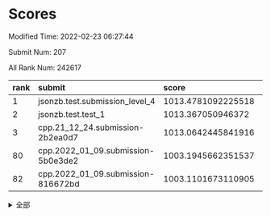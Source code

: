 # Scores

Modified Time: 2022-02-23 06:27:44

Submit Num: 207

All Rank Num: 242617

| rank |               submit               |       score        |       sigma        | pk_num |
| :--- | :--------------------------------- | :----------------- | :----------------- | :----- |
| 1    | jsonzb.test.submission_level_4     | 1013.4781092225518 | 0.7855239337099599 | 4688   |
| 2    | jsonzb.test.test_1                 | 1013.367050946372  | 0.8223009362142967 | 4681   |
| 3    | cpp.21_12_24.submission-2b2ea0d7   | 1013.0642445841916 | 0.7983611277419279 | 4684   |
| 80   | cpp.2022_01_09.submission-5b0e3de2 | 1003.1945662351537 | 0.7236919062527734 | 4688   |
| 82   | cpp.2022_01_09.submission-816672bd | 1003.1101673110905 | 0.7205178920873848 | 4690   |


<details>
<summary>全部</summary>

| rank |                 submit                 |       score        |       sigma        | pk_num |
| :--- | :------------------------------------- | :----------------- | :----------------- | :----- |
| 1    | jsonzb.test.submission_level_4         | 1013.4781092225518 | 0.7855239337099599 | 4688   |
| 2    | jsonzb.test.test_1                     | 1013.367050946372  | 0.8223009362142967 | 4681   |
| 3    | cpp.21_12_24.submission-2b2ea0d7       | 1013.0642445841916 | 0.7983611277419279 | 4684   |
| 4    | gobigger.level_3.submission_level_3_35 | 1011.3401544404713 | 0.7731912867859722 | 4691   |
| 5    | gobigger.level_3.submission_level_3_11 | 1011.2436617435104 | 0.7807295922459694 | 4684   |
| 6    | gobigger.level_3.submission_level_3_16 | 1011.209630776259  | 0.7550484958973085 | 4686   |
| 7    | gobigger.level_3.submission_level_3_30 | 1011.1849902248615 | 0.8078623093939901 | 4687   |
| 8    | gobigger.level_3.submission_level_3_36 | 1011.1741198949322 | 0.766975237488536  | 4686   |
| 9    | gobigger.level_3.submission_level_3_24 | 1011.1027989398241 | 0.763759245641362  | 4686   |
| 10   | gobigger.level_3.submission_level_3_37 | 1011.0638586659956 | 0.7756631743443708 | 4686   |
| 11   | gobigger.level_3.submission_level_3_34 | 1010.8914262946992 | 0.7674438325852279 | 4691   |
| 12   | gobigger.level_3.submission_level_3_3  | 1010.8103334302815 | 0.7394237855322603 | 4685   |
| 13   | gobigger.level_3.submission_level_3_22 | 1010.6995985283947 | 0.754008334631675  | 4688   |
| 14   | gobigger.level_3.submission_level_3_7  | 1010.607215185186  | 0.7498354092251851 | 4686   |
| 15   | gobigger.level_3.submission_level_3_20 | 1010.5225501388663 | 0.7551615723345289 | 4688   |
| 16   | gobigger.level_3.submission_level_3_14 | 1010.4629307807161 | 0.7597334967824197 | 4688   |
| 17   | gobigger.level_3.submission_level_3_6  | 1010.4623559825582 | 0.7616444101279476 | 4689   |
| 18   | gobigger.level_3.submission_level_3_47 | 1010.4579538525436 | 0.7793068552407127 | 4686   |
| 19   | gobigger.level_3.submission_level_3_5  | 1010.2816565967123 | 0.7631990850528775 | 4693   |
| 20   | gobigger.level_3.submission_level_3_13 | 1010.2178151744126 | 0.7439319449798171 | 4686   |
| 21   | gobigger.level_3.submission_level_3_41 | 1010.2157735677418 | 0.7715339643481208 | 4692   |
| 22   | gobigger.level_3.submission_level_3_33 | 1010.1242619327616 | 0.7565804131872326 | 4692   |
| 23   | gobigger.level_3.submission_level_3_43 | 1010.0934145885644 | 0.7580013904362334 | 4689   |
| 24   | gobigger.level_3.submission_level_3_0  | 1010.0769522462925 | 0.7576603483957697 | 4689   |
| 25   | gobigger.level_3.submission_level_3_32 | 1010.0543995663364 | 0.7440908446349523 | 4695   |
| 26   | gobigger.level_3.submission_level_3_48 | 1010.0189828857802 | 0.7662065274139302 | 4684   |
| 27   | gobigger.level_3.submission_level_3_21 | 1009.9979053690284 | 0.7440578421310028 | 4686   |
| 28   | gobigger.level_3.submission_level_3_45 | 1009.9842957156144 | 0.772738298604315  | 4684   |
| 29   | gobigger.level_3.submission_level_3_29 | 1009.9415615478604 | 0.7776019539036996 | 4686   |
| 30   | gobigger.level_3.submission_level_3_18 | 1009.8706146335504 | 0.7806817161374887 | 4694   |
| 31   | gobigger.level_3.submission_level_3_15 | 1009.8447613613098 | 0.7658213759630903 | 4687   |
| 32   | gobigger.level_3.submission_level_3_27 | 1009.8162042981846 | 0.767674938458142  | 4691   |
| 33   | gobigger.level_3.submission_level_3_42 | 1009.8047860422016 | 0.7567526423158297 | 4687   |
| 34   | gobigger.level_3.submission_level_3_8  | 1009.7491989202986 | 0.7678737102085275 | 4687   |
| 35   | gobigger.level_3.submission_level_3_26 | 1009.6912757226485 | 0.7750454099678928 | 4690   |
| 36   | gobigger.level_3.submission_level_3_2  | 1009.6608928907499 | 0.7652398863184329 | 4692   |
| 37   | gobigger.level_3.submission_level_3_25 | 1009.6507787038622 | 0.7438087489065076 | 4686   |
| 38   | gobigger.level_3.submission_level_3_19 | 1009.6139643336182 | 0.7525016621384737 | 4689   |
| 39   | gobigger.level_3.submission_level_3_46 | 1009.6073884631787 | 0.7482652082918089 | 4686   |
| 40   | gobigger.level_3.submission_level_3_4  | 1009.581663773663  | 0.7406956262580565 | 4692   |
| 41   | gobigger.level_3.submission_level_3_40 | 1009.5445337080988 | 0.7533316687767747 | 4689   |
| 42   | gobigger.level_3.submission_level_3_28 | 1009.5397354356002 | 0.7550551880547971 | 4687   |
| 43   | gobigger.level_3.submission_level_3_9  | 1009.5373534866638 | 0.7356096369491378 | 4688   |
| 44   | gobigger.level_3.submission_level_3_1  | 1009.4507794872358 | 0.7416421533654602 | 4688   |
| 45   | gobigger.level_3.submission_level_3_17 | 1009.2252788532037 | 0.7644682359042928 | 4689   |
| 46   | gobigger.level_3.submission_level_3_10 | 1009.1734789121555 | 0.7569031935126825 | 4692   |
| 47   | gobigger.level_3.submission_level_3_23 | 1008.8782089216476 | 0.7407160548650564 | 4691   |
| 48   | gobigger.level_3.submission_level_3_38 | 1008.6899189061908 | 0.7461231555713701 | 4686   |
| 49   | gobigger.level_3.submission_level_3_39 | 1008.57982008519   | 0.7300692272009405 | 4689   |
| 50   | gobigger.level_3.submission_level_3_31 | 1008.3890358688218 | 0.7613652552000848 | 4693   |
| 51   | gobigger.level_3.submission_level_3_49 | 1008.3406778370343 | 0.7334542447913275 | 4686   |
| 52   | gobigger.level_3.submission_level_3_12 | 1008.2218007247777 | 0.7556959027682048 | 4684   |
| 53   | gobigger.level_3.submission_level_3_44 | 1007.9564590389131 | 0.7589157481732868 | 4691   |
| 54   | gobigger.level_1.submission_level_1_32 | 1005.6246572038204 | 0.7287756743622132 | 4687   |
| 55   | gobigger.level_1.submission_level_1_33 | 1004.8029316201198 | 0.704799167332801  | 4684   |
| 56   | gobigger.level_1.submission_level_1_27 | 1004.6661682529857 | 0.7143082073470495 | 4687   |
| 57   | gobigger.level_1.submission_level_1_46 | 1004.5983979803133 | 0.7197303103294326 | 4690   |
| 58   | gobigger.level_1.submission_level_1_25 | 1004.4302795077796 | 0.7115503564134182 | 4693   |
| 59   | gobigger.level_1.submission_level_1_15 | 1004.195908314539  | 0.7107951685842335 | 4686   |
| 60   | gobigger.level_1.submission_level_1_41 | 1004.0624330845887 | 0.7181852666382559 | 4687   |
| 61   | gobigger.level_1.submission_level_1_48 | 1004.0196825246693 | 0.7261835459282843 | 4682   |
| 62   | gobigger.level_1.submission_level_1_5  | 1004.0072118065116 | 0.7253429060985787 | 4691   |
| 63   | gobigger.level_1.submission_level_1_13 | 1003.9653285581106 | 0.7059850625414446 | 4693   |
| 64   | gobigger.level_1.submission_level_1_6  | 1003.9192126585322 | 0.7178052170955065 | 4693   |
| 65   | gobigger.level_1.submission_level_1_7  | 1003.7790093541518 | 0.7280094627593784 | 4681   |
| 66   | gobigger.level_1.submission_level_1_0  | 1003.7705319827318 | 0.7189173977702021 | 4691   |
| 67   | gobigger.level_1.submission_level_1_26 | 1003.7682179826978 | 0.7023887378783639 | 4688   |
| 68   | gobigger.level_1.submission_level_1_37 | 1003.7195001994025 | 0.727878616831576  | 4693   |
| 69   | gobigger.level_1.submission_level_1_28 | 1003.647683691766  | 0.7303090775091519 | 4686   |
| 70   | gobigger.level_1.submission_level_1_49 | 1003.6049565823395 | 0.712416017913575  | 4689   |
| 71   | gobigger.level_1.submission_level_1_34 | 1003.5874702841365 | 0.7157284784268496 | 4691   |
| 72   | gobigger.level_1.submission_level_1_23 | 1003.4972646991671 | 0.7223228758876293 | 4682   |
| 73   | gobigger.level_1.submission_level_1_20 | 1003.4024309367203 | 0.7066075510375202 | 4686   |
| 74   | gobigger.level_1.submission_level_1_31 | 1003.3911697911302 | 0.7181051509707643 | 4683   |
| 75   | gobigger.level_1.submission_level_1_21 | 1003.3185945733388 | 0.71022460599317   | 4685   |
| 76   | gobigger.level_1.submission_level_1_8  | 1003.2947216468574 | 0.717993879662469  | 4681   |
| 77   | gobigger.level_1.submission_level_1_4  | 1003.2606563528188 | 0.7133735435942847 | 4685   |
| 78   | gobigger.level_1.submission_level_1_38 | 1003.2521379144267 | 0.7159451344824167 | 4691   |
| 79   | gobigger.level_1.submission_level_1_30 | 1003.2264333563805 | 0.7112402835901773 | 4690   |
| 80   | cpp.2022_01_09.submission-5b0e3de2     | 1003.1945662351537 | 0.7236919062527734 | 4688   |
| 81   | gobigger.level_1.submission_level_1_18 | 1003.1359449112313 | 0.7117197838932878 | 4689   |
| 82   | cpp.2022_01_09.submission-816672bd     | 1003.1101673110905 | 0.7205178920873848 | 4690   |
| 83   | gobigger.level_1.submission_level_1_3  | 1003.0993519299302 | 0.7135072876628871 | 4685   |
| 84   | gobigger.level_1.submission_level_1_1  | 1003.0468693372604 | 0.7129666550758937 | 4691   |
| 85   | gobigger.level_1.submission_level_1_14 | 1003.0197677500728 | 0.7127878182894999 | 4688   |
| 86   | gobigger.level_1.submission_level_1_24 | 1003.0180304462717 | 0.7258237104905708 | 4685   |
| 87   | gobigger.level_1.submission_level_1_47 | 1003.0014418986946 | 0.7166808986817215 | 4692   |
| 88   | gobigger.level_1.submission_level_1_2  | 1002.9644682614916 | 0.7077346477175274 | 4690   |
| 89   | gobigger.level_1.submission_level_1_44 | 1002.9501180282122 | 0.718123839335871  | 4683   |
| 90   | gobigger.level_1.submission_level_1_36 | 1002.9295426472985 | 0.7173991063653911 | 4687   |
| 91   | gobigger.level_1.submission_level_1_17 | 1002.9133158228427 | 0.7165716603068976 | 4690   |
| 92   | gobigger.level_1.submission_level_1_12 | 1002.8192296850101 | 0.7150136961303103 | 4681   |
| 93   | gobigger.level_1.submission_level_1_9  | 1002.7780828121056 | 0.724917161967066  | 4687   |
| 94   | gobigger.level_1.submission_level_1_35 | 1002.776800507606  | 0.7175225407923942 | 4689   |
| 95   | gobigger.level_1.submission_level_1_43 | 1002.7427163482893 | 0.7253653802929597 | 4690   |
| 96   | gobigger.level_1.submission_level_1_40 | 1002.6258088499573 | 0.7166669398184325 | 4685   |
| 97   | gobigger.level_1.submission_level_1_19 | 1002.6230297080859 | 0.7136478067062222 | 4691   |
| 98   | gobigger.level_1.submission_level_1_22 | 1002.573706238973  | 0.7119344032617844 | 4691   |
| 99   | gobigger.level_1.submission_level_1_16 | 1002.4080275655738 | 0.7164194735422041 | 4692   |
| 100  | gobigger.level_1.submission_level_1_11 | 1002.3596606594733 | 0.7241051588568821 | 4685   |
| 101  | gobigger.level_1.submission_level_1_45 | 1002.1367958703363 | 0.7166151775130399 | 4690   |
| 102  | gobigger.level_1.submission_level_1_42 | 1002.0824521341158 | 0.7142575428128938 | 4687   |
| 103  | gobigger.level_1.submission_level_1_29 | 1001.7888091357054 | 0.7059335165858948 | 4692   |
| 104  | gobigger.level_1.submission_level_1_39 | 1001.3738733211211 | 0.7172567274071482 | 4688   |
| 105  | gobigger.level_1.submission_level_1_10 | 1001.1540941988085 | 0.7031345647146251 | 4693   |
| 106  | gobigger.random.submission_random_11   | 997.4785406128225  | 0.7002919105247268 | 4688   |
| 107  | gobigger.random.submission_random_10   | 997.469292061832   | 0.701689423865289  | 4685   |
| 108  | gobigger.random.submission_random_18   | 997.4173234901024  | 0.6992143687321581 | 4685   |
| 109  | gobigger.random.submission_random_8    | 997.2610749300474  | 0.7225274853098725 | 4689   |
| 110  | gobigger.random.submission_random_25   | 997.0775671313746  | 0.7013022210729852 | 4684   |
| 111  | gobigger.random.submission_random_42   | 997.0747992538263  | 0.7083057291544759 | 4683   |
| 112  | gobigger.random.submission_random_23   | 996.9942343698896  | 0.7089460582802315 | 4693   |
| 113  | gobigger.random.submission_random_14   | 996.7940229886693  | 0.7091664864071855 | 4688   |
| 114  | gobigger.random.submission_random_30   | 996.6469671249764  | 0.7052953773894144 | 4688   |
| 115  | gobigger.random.submission_random_27   | 996.4798909915696  | 0.7229787276443507 | 4693   |
| 116  | gobigger.random.submission_random_43   | 996.4652918489935  | 0.7054956284040498 | 4691   |
| 117  | gobigger.random.submission_random_19   | 996.4350852281977  | 0.7087038078868398 | 4691   |
| 118  | gobigger.random.submission_random_28   | 996.4273683032762  | 0.7086517005088361 | 4687   |
| 119  | gobigger.random.submission_random_29   | 996.3759824735007  | 0.6982199869932323 | 4691   |
| 120  | gobigger.random.submission_random_1    | 996.3005183725293  | 0.7095832281574908 | 4692   |
| 121  | gobigger.random.submission_random_46   | 996.2891036126528  | 0.7113882388628368 | 4692   |
| 122  | gobigger.random.submission_random_22   | 996.2464956648448  | 0.7114189028982553 | 4688   |
| 123  | gobigger.random.submission_random_16   | 996.2211837916731  | 0.7206621386692029 | 4689   |
| 124  | gobigger.random.submission_random_4    | 996.1619645230804  | 0.7097520681908702 | 4679   |
| 125  | gobigger.random.submission_random_38   | 996.1492847205342  | 0.7105858661729841 | 4681   |
| 126  | gobigger.random.submission_random_9    | 996.0447025067963  | 0.716262711947993  | 4688   |
| 127  | gobigger.random.submission_random_3    | 996.0300449425401  | 0.716583336300896  | 4688   |
| 128  | gobigger.random.submission_random_44   | 996.0005571984107  | 0.6876930168225962 | 4686   |
| 129  | gobigger.random.submission_random_12   | 995.9687968986915  | 0.7139073501836452 | 4687   |
| 130  | gobigger.random.submission_random_26   | 995.9129649150087  | 0.7193470313097513 | 4686   |
| 131  | gobigger.random.submission_random_21   | 995.8782431502958  | 0.7168306907798109 | 4688   |
| 132  | gobigger.random.submission_random_5    | 995.873413203063   | 0.7107262500717666 | 4694   |
| 133  | gobigger.random.submission_random_6    | 995.8543878608283  | 0.7048155575682927 | 4692   |
| 134  | gobigger.random.submission_random_2    | 995.8194876426121  | 0.7023649086388488 | 4691   |
| 135  | gobigger.random.submission_random_7    | 995.7473521331011  | 0.7056825578623999 | 4692   |
| 136  | gobigger.random.submission_random_45   | 995.7296455748705  | 0.7020001609159373 | 4692   |
| 137  | gobigger.random.submission_random_41   | 995.685139067697   | 0.7207358292304682 | 4685   |
| 138  | gobigger.random.submission_random_0    | 995.6796504725763  | 0.725695085645051  | 4689   |
| 139  | gobigger.random.submission_random_48   | 995.6373404363756  | 0.7085542209652116 | 4687   |
| 140  | gobigger.random.submission_random_32   | 995.5956198207498  | 0.7095837150078736 | 4690   |
| 141  | gobigger.random.submission_random_24   | 995.5873910947704  | 0.7172522978092107 | 4692   |
| 142  | gobigger.random.submission_random_37   | 995.4545379749101  | 0.697415645222948  | 4688   |
| 143  | gobigger.random.submission_random_35   | 995.4190549336463  | 0.7070572171229866 | 4685   |
| 144  | gobigger.random.submission_random_17   | 995.3710007463716  | 0.7041349968614208 | 4691   |
| 145  | gobigger.random.submission_random_31   | 995.2342683152135  | 0.7113414749679285 | 4688   |
| 146  | gobigger.random.submission_random_49   | 995.2005715691827  | 0.7195812318664561 | 4686   |
| 147  | gobigger.random.submission_random_13   | 995.1608137780144  | 0.7116509968467439 | 4687   |
| 148  | gobigger.random.submission_random_33   | 995.1030930313177  | 0.7281088492186966 | 4686   |
| 149  | gobigger.random.submission_random_39   | 995.0916912013788  | 0.7171190029435379 | 4688   |
| 150  | gobigger.random.submission_random_47   | 995.0524333883234  | 0.7098441399370641 | 4686   |
| 151  | gobigger.random.submission_random_15   | 994.9863686590908  | 0.7088949843728625 | 4690   |
| 152  | gobigger.random.submission_random_36   | 994.9470369181352  | 0.7033495134787893 | 4686   |
| 153  | gobigger.random.submission_random_20   | 994.612299051692   | 0.7214750997439563 | 4682   |
| 154  | gobigger.level_2.submission_level_2_33 | 994.3425789364062  | 0.7234534848635978 | 4688   |
| 155  | gobigger.random.submission_random_40   | 994.1788223476468  | 0.7280224215211107 | 4692   |
| 156  | gobigger.random.submission_random_34   | 994.1101064919811  | 0.7130770873995601 | 4686   |
| 157  | gobigger.level_2.submission_level_2_22 | 993.9255956997347  | 0.7378241380807887 | 4690   |
| 158  | gobigger.level_2.submission_level_2_25 | 993.7302525215921  | 0.7229397440964674 | 4688   |
| 159  | gobigger.level_2.submission_level_2_36 | 993.6248980753277  | 0.7301883555737947 | 4690   |
| 160  | gobigger.level_2.submission_level_2_32 | 993.474595607455   | 0.7493817435851325 | 4689   |
| 161  | gobigger.level_2.submission_level_2_29 | 993.4347153923391  | 0.7430571529400244 | 4687   |
| 162  | gobigger.level_2.submission_level_2_21 | 993.4266897041266  | 0.7259568431632348 | 4691   |
| 163  | gobigger.level_2.submission_level_2_43 | 993.0427044636864  | 0.7372699464445109 | 4690   |
| 164  | gobigger.level_2.submission_level_2_11 | 992.9461103620537  | 0.7351187368824741 | 4685   |
| 165  | gobigger.level_2.submission_level_2_20 | 992.896278787243   | 0.742059223016612  | 4692   |
| 166  | gobigger.level_2.submission_level_2_49 | 992.8949078796223  | 0.7282258659350246 | 4689   |
| 167  | gobigger.level_2.submission_level_2_27 | 992.8018301001081  | 0.7417331791766506 | 4692   |
| 168  | gobigger.level_2.submission_level_2_4  | 992.737074887039   | 0.7464938619754635 | 4685   |
| 169  | gobigger.level_2.submission_level_2_14 | 992.7064147339447  | 0.7332581580549061 | 4690   |
| 170  | gobigger.level_2.submission_level_2_34 | 992.627084837336   | 0.7226693044640293 | 4688   |
| 171  | gobigger.level_2.submission_level_2_41 | 992.559360129868   | 0.7635949645000891 | 4687   |
| 172  | gobigger.level_2.submission_level_2_28 | 992.517075552263   | 0.7371205085893567 | 4686   |
| 173  | gobigger.level_2.submission_level_2_3  | 992.496497065378   | 0.7550662307122343 | 4690   |
| 174  | gobigger.level_2.submission_level_2_1  | 992.459595956843   | 0.7255066872346694 | 4685   |
| 175  | gobigger.level_2.submission_level_2_16 | 992.4431065724001  | 0.7484768003123805 | 4689   |
| 176  | gobigger.level_2.submission_level_2_42 | 992.3707022346874  | 0.7402245285676811 | 4688   |
| 177  | gobigger.level_2.submission_level_2_35 | 992.3608508681237  | 0.7467093060466335 | 4688   |
| 178  | gobigger.level_2.submission_level_2_12 | 992.3446766770227  | 0.7504140478578224 | 4692   |
| 179  | gobigger.level_2.submission_level_2_48 | 992.3136455663546  | 0.7549692033508824 | 4687   |
| 180  | gobigger.level_2.submission_level_2_6  | 992.3008608540559  | 0.7598719178385035 | 4684   |
| 181  | gobigger.level_2.submission_level_2_17 | 992.2789004078957  | 0.7396113416862472 | 4685   |
| 182  | gobigger.level_2.submission_level_2_23 | 992.2338019453732  | 0.7479433142950582 | 4685   |
| 183  | gobigger.level_2.submission_level_2_5  | 992.1614103286364  | 0.7556182092616831 | 4692   |
| 184  | gobigger.level_2.submission_level_2_10 | 992.138524685308   | 0.7655636729199278 | 4691   |
| 185  | gobigger.level_2.submission_level_2_7  | 992.048325684204   | 0.7474391308679441 | 4693   |
| 186  | gobigger.level_2.submission_level_2_31 | 991.9682327996516  | 0.7594150248698237 | 4689   |
| 187  | gobigger.level_2.submission_level_2_30 | 991.9127689185362  | 0.749938647998901  | 4690   |
| 188  | gobigger.level_2.submission_level_2_38 | 991.9125196404233  | 0.7552493977722925 | 4685   |
| 189  | gobigger.level_2.submission_level_2_19 | 991.8575560523894  | 0.7469339606744273 | 4687   |
| 190  | gobigger.level_2.submission_level_2_9  | 991.8403225084343  | 0.7521446742991604 | 4686   |
| 191  | gobigger.level_2.submission_level_2_15 | 991.6715994523436  | 0.7625494441660255 | 4688   |
| 192  | gobigger.level_2.submission_level_2_46 | 991.6124691984467  | 0.7450367998861275 | 4689   |
| 193  | gobigger.level_2.submission_level_2_0  | 991.5526798423913  | 0.7478591336834588 | 4690   |
| 194  | gobigger.level_2.submission_level_2_18 | 991.5489220651411  | 0.7564390532033834 | 4692   |
| 195  | gobigger.level_2.submission_level_2_2  | 991.4640013714973  | 0.7354000346168602 | 4689   |
| 196  | gobigger.level_2.submission_level_2_45 | 991.452956151696   | 0.7462234677587457 | 4690   |
| 197  | gobigger.level_2.submission_level_2_26 | 991.3995403607852  | 0.7579696977075551 | 4691   |
| 198  | gobigger.level_2.submission_level_2_37 | 991.3934079283617  | 0.7459400733725134 | 4692   |
| 199  | gobigger.level_2.submission_level_2_24 | 991.2396032923319  | 0.7459003944836019 | 4687   |
| 200  | gobigger.level_2.submission_level_2_8  | 991.096816662192   | 0.7464228951444436 | 4690   |
| 201  | gobigger.level_2.submission_level_2_13 | 991.0196615124534  | 0.7526130841643067 | 4688   |
| 202  | gobigger.level_2.submission_level_2_47 | 990.8857991662704  | 0.7413690147415207 | 4694   |
| 203  | gobigger.level_2.submission_level_2_40 | 990.8691618530594  | 0.781320149474559  | 4687   |
| 204  | gobigger.level_2.submission_level_2_39 | 990.6313420737505  | 0.7546767252638881 | 4691   |
| 205  | gobigger.level_2.submission_level_2_44 | 990.398740915086   | 0.7473225815938694 | 4691   |
| 206  | gobigger.none.submission_none_0        | 977.4447885151856  | 1.2497371363252954 | 4692   |
| 207  | gobigger.none.submission_none_1        | 976.511406037981   | 1.4108331871866506 | 4688   |

</details>